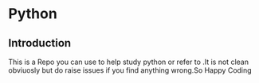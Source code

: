 # Python

## Introduction

This is a Repo you can use to help study python or refer to .It is not clean obviuosly but do raise issues if you
find anything wrong.So Happy Coding
